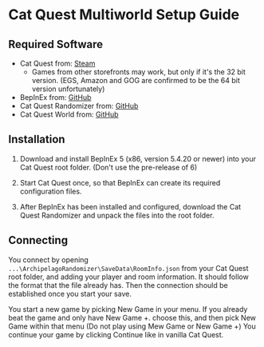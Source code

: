 # Cat Quest Multiworld Setup Guide

## Required Software

- Cat Quest from: [Steam](https://store.steampowered.com/app/593280/Cat_Quest/)
    - Games from other storefronts may work, but only if it's the 32 bit version. (EGS, Amazon and GOG are confirmed to be the 64 bit version unfortunately) 
- BepInEx from: [GitHub](https://github.com/BepInEx/BepInEx/releases)
- Cat Quest Randomizer from: [GitHub](https://github.com/Nikkilites/CatQuest-Randomizer/releases)
- Cat Quest World from: [GitHub](https://github.com/Nikkilites/Archipelago-CatQuest/releases)

## Installation

1. Download and install BepInEx 5 (x86, version 5.4.20 or newer) into your Cat Quest root folder. (Don't use the pre-release of 6)

2. Start Cat Quest once, so that BepInEx can create its required configuration files.

3. After BepInEx has been installed and configured, download the Cat Quest Randomizer and unpack the files into the root folder. 

## Connecting

You connect by opening `...\ArchipelagoRandomizer\SaveData\RoomInfo.json` from your Cat Quest root folder, and adding your player and room information.
It should follow the format that the file already has. Then the connection should be established once you start your save. 

You start a new game by picking New Game in your menu. If you already beat the game and only have New Game +. choose this, and then pick New Game within that menu
(Do not play using Mew Game or New Game +)
You continue your game by clicking Continue like in vanilla Cat Quest.
